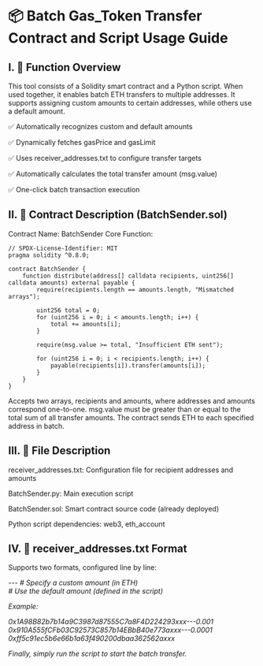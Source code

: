 # 📦 Batch Gas_Token Transfer Contract and Script Usage Guide

## I. 🧾 Function Overview

This tool consists of a Solidity smart contract and a Python script.
When used together, it enables batch ETH transfers to multiple addresses.
It supports assigning custom amounts to certain addresses, while others use a default amount.

✅ Automatically recognizes custom and default amounts

✅ Dynamically fetches gasPrice and gasLimit

✅ Uses receiver_addresses.txt to configure transfer targets

✅ Automatically calculates the total transfer amount (msg.value)

✅ One-click batch transaction execution

## II. 📜 Contract Description (BatchSender.sol)

Contract Name: BatchSender
Core Function:
```
// SPDX-License-Identifier: MIT
pragma solidity ^0.8.0;

contract BatchSender {
    function distribute(address[] calldata recipients, uint256[] calldata amounts) external payable {
        require(recipients.length == amounts.length, "Mismatched arrays");

        uint256 total = 0;
        for (uint256 i = 0; i < amounts.length; i++) {
            total += amounts[i];
        }

        require(msg.value >= total, "Insufficient ETH sent");

        for (uint256 i = 0; i < recipients.length; i++) {
            payable(recipients[i]).transfer(amounts[i]);
        }
    }
}
```
Accepts two arrays, recipients and amounts, where addresses and amounts correspond one-to-one.
msg.value must be greater than or equal to the total sum of all transfer amounts.
The contract sends ETH to each specified address in batch.

## III. 📂 File Description

receiver_addresses.txt: Configuration file for recipient addresses and amounts

BatchSender.py: Main execution script

BatchSender.sol: Smart contract source code (already deployed)

Python script dependencies: web3, eth_account

## IV. 📄 receiver_addresses.txt Format

Supports two formats, configured line by line:

<address>---<amount>     # Specify a custom amount (in ETH)
<address>                # Use the default amount (defined in the script)


Example:

0x1A98B82b7b14a9C3987d87555C7a8F4D224293xxx---0.001
0x910A555fCFb03C92573C857b14EBbB40e773axxx---0.0001
0xff5c91ec5b6e66b1a63f490200dbaa362562axxx


Finally, simply run the script to start the batch transfer.
